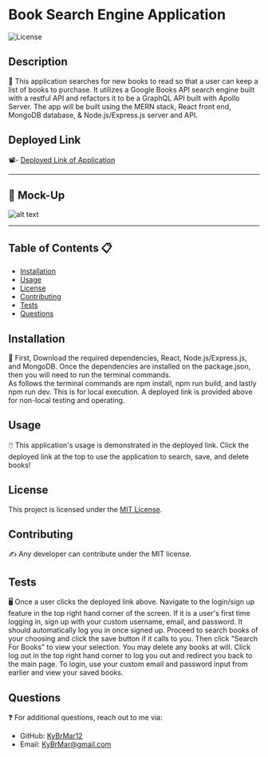 # Book Search Engine Application

![License](https://img.shields.io/badge/license-MIT-brightgreen)

## Description 
📝 
This application searches for new books to read so that a user can keep a list of books to purchase. It utilizes a Google Books API search engine built with a restful API and refactors it to be a GraphQL API built with Apollo Server. The app will be built using the MERN stack, React front end, MongoDB database, & Node.js/Express.js server and API.


## Deployed Link
📽️- [Deployed Link of Application](https://book-search-engine-kyle-style.onrender.com/) <br/>

---

## 🎨 **Mock-Up**
![alt text](image.png)

---


## Table of Contents 📋 
- [Installation](#installation)
- [Usage](#usage)
- [License](#license)
- [Contributing](#contributing)
- [Tests](#tests)
- [Questions](#questions)


## Installation
💽 
First, Download the required dependencies, React, Node.js/Express.js, and MongoDB. Once the dependencies are installed on the package.json, then you will need to run the terminal commands. <br/>
As follows the terminal commands are npm install, npm run build, and lastly npm run dev. This is for local execution. A deployed link is provided above for non-local testing and operating.

## Usage
🖱️ 
This application's usage is demonstrated in the deployed link. Click the deployed link at the top to use the application to search, save, and delete books! 


## License
This project is licensed under the [MIT License](https://opensource.org/licenses/MIT).


## Contributing
✍️ 
Any developer can contribute under the MIT license. 


## Tests
🖥️ 
Once a user clicks the deployed link above. Navigate to the login/sign up feature in the top right hand corner of the screen. If it is a user's first time logging in, sign up with your custom username, email, and password. It should automatically log you in once signed up. Proceed to search books of your choosing and click the save button if it calls to you. Then click "Search For Books" to view your selection. You may delete any books at will. Click log out in the top right hand corner to log you out and redirect you back to the main page. To login, use your custom email and password input from earlier and view your saved books.

## Questions
❓ 
For additional questions, reach out to me via:
- GitHub: [KyBrMar12](https://github.com/KyBrMar12)
- Email: KyBrMar@gmail.com
